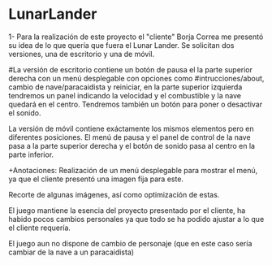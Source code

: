 # LunarLander

1- Para la realización de este proyecto el "cliente" Borja Correa me presentó su idea de lo que quería que fuera el Lunar Lander.
Se solicitan dos versiones, una de escritorio y una de móvil. 

#La versión de escritorio contiene un botón de pausa el la parte  superior derecha con un menú desplegable con opciones como
#intrucciones/about, cambio de nave/paracaidista y reiniciar, en la parte superior izquierda tendremos un panel
indicando la velocidad y el combustible y la nave quedará en el centro. Tendremos también un botón para poner
o desactivar el sonido.

La versión de móvil contiene exáctamente los mismos elementos pero en diferentes posiciones. El menú de pausa y el panel de control
de la nave pasa a la parte superior derecha y el botón de sonido pasa al centro en la parte inferior.

+Anotaciones: Realización de un menú desplegable para mostrar el menú, ya que el cliente presentó una imagen fija para este.

Recorte de algunas imágenes, así como optimización de estas.

El juego mantiene la esencia del proyecto presentado por el cliente, ha habido pocos cambios personales ya que todo se ha podido ajustar
a lo que el cliente requería.

El juego aun no dispone de cambio de personaje (que en este caso sería cambiar de la nave a un paracaidista)


